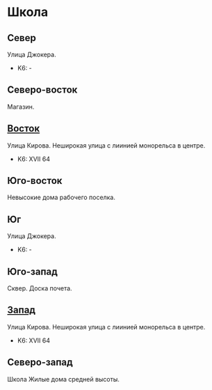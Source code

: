 # Школа

## Север

Улица Джокера.

* K6:   -

## Северо-восток

Магазин.

## [Восток](./10380080.md)

Улица Кирова.
Неширокая улица с лиинией монорельса в центре.

* K6:   XVII
        64

## Юго-восток

Невысокие дома рабочего поселка.

## Юг

Улица Джокера.

* K6:   -

## Юго-запад

Сквер.
Доска почета.

## [Запад](./10375080.md)

Улица Кирова.
Неширокая улица с лиинией монорельса в центре.

* K6:   XVII
        64

## Северо-запад

Школа
Жилые дома средней высоты.
